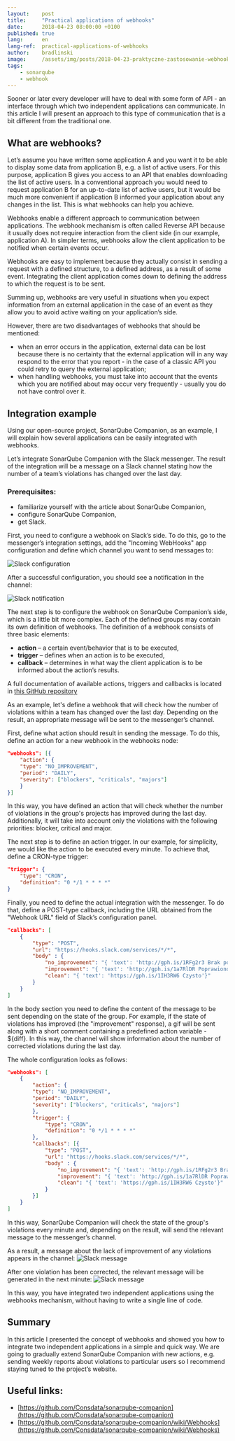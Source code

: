 ```yaml
---
layout:    post
title:     "Practical applications of webhooks"
date:      2018-04-23 08:00:00 +0100
published: true
lang:      en
lang-ref:  practical-applications-of-webhooks
author:    bradlinski
image:     /assets/img/posts/2018-04-23-praktyczne-zastosowanie-webhook/thumbnail.webp
tags:
    - sonarqube
    - webhook
---
```


Sooner or later every developer will have to deal with some form of API - an interface through which two independent applications can communicate. In this article I will present an approach to this type of communication that is a bit different from the traditional one.

## What are webhooks?
Let’s assume you have written some application A and you want it to be able to display some data from application B, e.g. a list of active users. For this purpose, application B gives you access to an API that enables downloading the list of active users. In a conventional approach you would need to request application B for an up-to-date list of active users, but it would be much more convenient if application B informed your application about any changes in the list. This is what webhooks can help you achieve.

Webhooks enable a different approach to communication between applications. The webhook mechanism is often called Reverse API because it usually does not require interaction from the client side (in our example, application A). In simpler terms, webhooks allow the client application to be notified when certain events occur.

Webhooks are easy to implement because they actually consist in sending a request with a defined structure, to a defined address, as a result of some event. Integrating the client application comes down to defining the address to which the request is to be sent.

Summing up, webhooks are very useful in situations when you expect information from an external application in the case of an event as they allow you to avoid active waiting on your application’s side.

However, there are two disadvantages of webhooks that should be mentioned:
- when an error occurs in the application, external data can be lost because there is no certainty that the external application will in any way respond to the error that you report - in the case of a classic API you could retry to query the external application;
- when handling webhooks, you must take into account that the events which you are notified about may occur very frequently - usually you do not have control over it.

## Integration example
Using our open-source project, SonarQube Companion, as an example, I will explain how several applications can be easily integrated with webhooks.

Let’s integrate SonarQube Companion with the Slack messenger. The result of the integration will be a message on a Slack channel stating how the number of a team’s violations has changed over the last day.

### Prerequisites:
- familiarize yourself with the article about SonarQube Companion,
- configure SonarQube Companion,
- get Slack.

First, you need to configure a webhook on Slack’s side. To do this, go to the messenger’s integration settings, add the "Incoming WebHooks" app configuration and define which channel you want to send messages to:

![Slack configuration](/assets/img/posts/2018-04-23-praktyczne-zastosowanie-webhook/1.png)

After a successful configuration, you should see a notification in the channel:

![Slack notification](/assets/img/posts/2018-04-23-praktyczne-zastosowanie-webhook/2.png)

The next step is to configure the webhook on SonarQube Companion’s side, which is a little bit more complex. Each of the defined groups may contain its own definition of webhooks. The definition of a webhook consists of three basic elements:

- **action** – a certain event/behavior that is to be executed,
- **trigger** – defines when an action is to be executed,
- **callback** – determines in what way the client application is to be informed about the action’s results.

A full documentation of available actions, triggers and callbacks is located in [this GitHub repository](https://github.com/Consdata/sonarqube-companion/wiki/Webhooks)

As an example, let's define a webhook that will check how the number of violations within a team has changed over the last day. Depending on the result, an appropriate message will be sent to the messenger’s channel.

First, define what action should result in sending the message. To do this, define an action for a new webhook in the webhooks node:
```json
"webhooks": [{
    "action": {
    "type": "NO_IMPROVEMENT",
    "period": "DAILY",
    "severity": ["blockers", "criticals", "majors"]
    }
}]
```
In this way, you have defined an action that will check whether the number of violations in the group's projects has improved during the last day. Additionally, it will take into account only the violations with the following priorities: blocker, critical and major.

The next step is to define an action trigger. In our example, for simplicity, we would like the action to be executed every minute. To achieve that, define a CRON-type trigger:
```json
"trigger": {
    "type": "CRON",
    "definition": "0 */1 * * * *"
}
```

Finally, you need to define the actual integration with the messenger. To do that, define a POST-type callback, including the URL obtained from the "Webhook URL" field of Slack’s configuration panel.
```json
"callbacks": [
    {
        "type": "POST",
        "url": "https://hooks.slack.com/services/*/*",
        "body" : {
            "no_improvement": "{ 'text': 'http://gph.is/1RFg2r3 Brak poprawy'}",
            "improvement": "{ 'text': 'http://gph.is/1a7RlDR Poprawiono ${diff}'",
            "clean": "{ 'text': 'https://gph.is/1IH3RW6 Czysto'}"
        }
    }
]
```

In the body section you need to define the content of the message to be sent depending on the state of the group. For example, if the state of violations has improved (the "improvement" response), a gif will be sent along with a short comment containing a predefined action variable - ${diff}. In this way, the channel will show information about the number of corrected violations during the last day.

The whole configuration looks as follows:
```json
"webhooks": [
    {
        "action": {
        "type": "NO_IMPROVEMENT",
        "period": "DAILY",
        "severity": ["blockers", "criticals", "majors"]
        },
        "trigger": {
            "type": "CRON",
            "definition": "0 */1 * * * *"
        },
        "callbacks": [{
            "type": "POST",
            "url": "https://hooks.slack.com/services/*/*",
            "body" : {
                "no_improvement": "{ 'text': 'http://gph.is/1RFg2r3 Brak poprawy'}",
                "improvement": "{ 'text': 'http://gph.is/1a7RlDR Poprawiono ${diff}'",
                "clean": "{ 'text': 'https://gph.is/1IH3RW6 Czysto'}"
            }
        }]
    }
]
```
In this way, SonarQube Companion will check the state of the group's violations every minute and, depending on the result, will send the relevant message to the messenger’s channel.

As a result, a message about the lack of improvement of any violations appears in the channel:
![Slack message](/assets/img/posts/2018-04-23-praktyczne-zastosowanie-webhook/3.png)

After one violation has been corrected, the relevant message will be generated in the next minute:
![Slack message](/assets/img/posts/2018-04-23-praktyczne-zastosowanie-webhook/4.png)

In this way, you have integrated two independent applications using the webhooks mechanism, without having to write a single line of code.

## Summary
In this article I presented the concept of webhooks and showed you how to integrate two independent applications in a simple and quick way. We are going to gradually extend SonarQube Companion with new actions, e.g. sending weekly reports about violations to particular users so I recommend staying tuned to the project’s website.

## Useful links:
- [https://github.com/Consdata/sonarqube-companion](https://github.com/Consdata/sonarqube-companion)
- [https://github.com/Consdata/sonarqube-companion/wiki/Webhooks](https://github.com/Consdata/sonarqube-companion/wiki/Webhooks)
